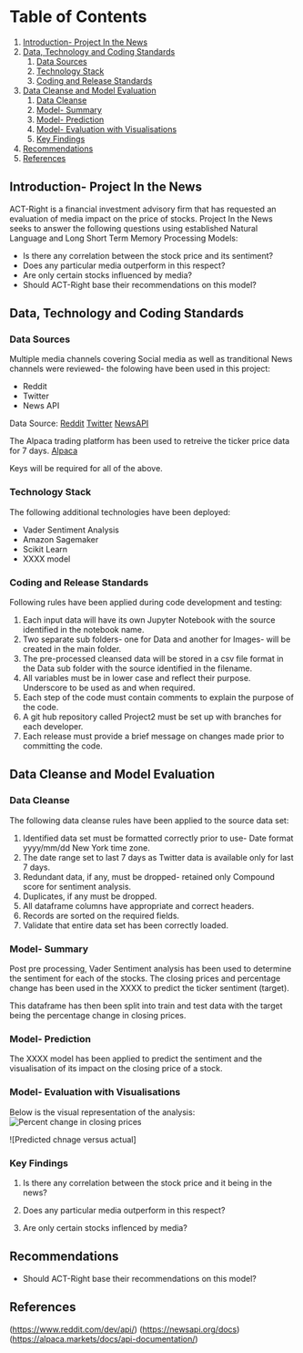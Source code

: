 # Table of Contents
1. [Introduction- Project In the News](#Introduction)
2. [Data, Technology and Coding Standards](#Paragraph1)
   1. [Data Sources](#SubParagraph1)
   2. [Technology Stack](#Subparagraph2) 
   3. [Coding and Release Standards](#Subparagraph3)
3. [Data Cleanse and Model Evaluation](#Paragraph2)
   1. [Data Cleanse](#SubParagraph4)
   2. [Model- Summary](#SubParagraph5)
   3. [Model- Prediction](#Subparagraph6) 
   4. [Model- Evaluation with Visualisations](#Subparagraph7)
   5. [Key Findings](#Subparagraph8)   
4. [Recommendations](#Paragraph3)
5. [References](#Paragraph4)

<div style="page-break-after: always;"></div>

## Introduction- Project In the News <a name="Introduction"></a>

ACT-Right is a financial investment advisory firm that has requested an evaluation of media impact on the price of stocks. Project In the News seeks to answer the following questions using established Natural Language and Long Short Term Memory Processing Models:

- Is there any correlation between the stock price and its sentiment? 
- Does any particular media outperform in this respect?
- Are only certain stocks influenced by media?
- Should ACT-Right base their recommendations on this model?

## Data, Technology and Coding Standards <a name="paragraph1"></a>
### Data Sources <a name="subparagraph1"></a>
Multiple media channels covering Social media as well as tranditional News channels were reviewed- the folowing have been used in this project:

- Reddit
- Twitter
- News API 

Data Source:
[Reddit](https://www.reddit.com/dev/api/)
[Twitter](?)
[NewsAPI](https://newsapi.org/docs)

The Alpaca trading platform has been used to retreive the ticker price data for 7 days.
[Alpaca](https://alpaca.markets/docs/api-documentation/)

Keys will be required for all of the above.

### Technology Stack <a name="subparagraph2"></a>

The following additional technologies have been deployed:
- Vader Sentiment Analysis
- Amazon Sagemaker
- Scikit Learn
- XXXX model


### Coding and Release Standards <a name="subparagraph3"></a>

Following rules have been applied during code development and testing:
1. Each input data will have its own Jupyter Notebook with the source identified in the notebook name.
2. Two separate sub folders- one for Data and another for Images- will be created in the main folder.
3. The pre-processed cleansed data will be stored in a csv file format in the Data sub folder with the source identified in the filename.
4. All variables must be in lower case and reflect their purpose. Underscore to be used as and when required. 
5. Each step of the code must contain comments to explain the purpose of the code.
6. A git hub repository called Project2 must be set up with branches for each developer.
7. Each release must provide a brief message on changes made prior to committing the code.

## Data Cleanse and Model Evaluation <a name="paragraph2"></a>
### Data Cleanse <a name="subparagraph4"></a>

The following data cleanse rules have been applied to the source data set:

1. Identified data set must be formatted correctly prior to use- Date format yyyy/mm/dd New York time zone.
2. The date range set to last 7 days as Twitter data is available only for last 7 days.
3. Redundant data, if any, must be dropped- retained only Compound score for sentiment analysis.
4. Duplicates, if any must be dropped.
5. All dataframe columns have appropriate and correct headers.
6. Records are sorted on the required fields.
7. Validate that entire data set has been correctly loaded.


### Model- Summary <a name="subparagraph5"></a>

Post pre processing, Vader Sentiment analysis has been used to determine the sentiment for each of the stocks. The closing prices and percentage change has been used in the XXXX to predict the ticker sentiment (target).

This dataframe has then been split into train and test data with the target being the percentage change in closing prices.


### Model- Prediction <a name="subparagraph6"></a>
The XXXX model has been applied to predict the sentiment and the visualisation of its impact on the closing price of a stock.


### Model- Evaluation with Visualisations <a name="subparagraph7"></a>

Below is the visual representation of the analysis:
![Percent  change in closing prices](https://github.com/chirathlv/Project1/blob/Renu/Images/Total%20Wine%20Sales%20per%20Income%20Bracket.png)

![Predicted chnage versus actual]


### Key Findings <a name="subparagraph8"></a>

1. Is there any correlation between the stock price and it being in the news? 


2. Does any particular media outperform in this respect?


3. Are only certain stocks inflenced by media? 



## Recommendations <a name="paragraph3"></a>

- Should ACT-Right base their recommendations on this model?


## References <a name="paragraph4"></a>
(https://www.reddit.com/dev/api/)
(https://newsapi.org/docs)
(https://alpaca.markets/docs/api-documentation/)

